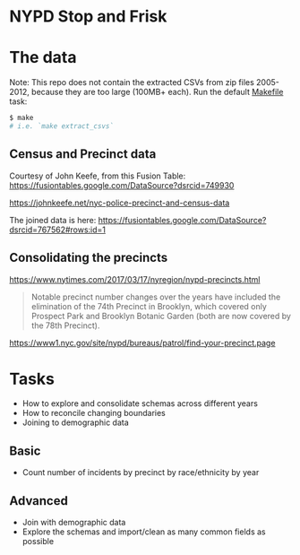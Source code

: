 # NYPD Stop and Frisk


# The data

Note: This repo does not contain the extracted CSVs from zip files 2005-2012, because they are too large (100MB+ each). Run the default [Makefile](Makefile) task:

```sh
$ make
# i.e. `make extract_csvs`
```



## Census and Precinct data

Courtesy of John Keefe, from this Fusion Table:
https://fusiontables.google.com/DataSource?dsrcid=749930

https://johnkeefe.net/nyc-police-precinct-and-census-data

The joined data is here:
https://fusiontables.google.com/DataSource?dsrcid=767562#rows:id=1


## Consolidating the precincts

https://www.nytimes.com/2017/03/17/nyregion/nypd-precincts.html

> Notable precinct number changes over the years have included the elimination of the 74th Precinct in Brooklyn, which covered only Prospect Park and Brooklyn Botanic Garden (both are now covered by the 78th Precinct).

https://www1.nyc.gov/site/nypd/bureaus/patrol/find-your-precinct.page


# Tasks

- How to explore and consolidate schemas across different years
- How to reconcile changing boundaries
- Joining to demographic data

## Basic

- Count number of incidents by precinct by race/ethnicity by year

## Advanced

- Join with demographic data
- Explore the schemas and import/clean as many common fields as possible
